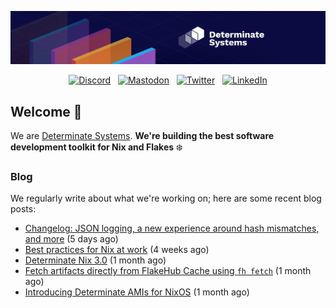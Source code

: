 <p align="center">
  <a href="https://determinate.systems" target="_blank"><img src="https://raw.githubusercontent.com/determinatesystems/.github/main/.github/banner.jpg"></a>
</p>
<p align="center">
  &nbsp;<a href="https://determinate.systems/discord" target="_blank"><img alt="Discord" src="https://img.shields.io/discord/1116012109709463613?style=for-the-badge&logo=discord&logoColor=%23ffffff&label=Discord&labelColor=%234253e8&color=%23e4e2e2"></a>&nbsp;
  &nbsp;<a href="https://hachyderm.io/@determinatesystems" target="_blank"><img alt="Mastodon" src="https://img.shields.io/badge/Mastodon-6468fa?style=for-the-badge&logo=mastodon&logoColor=%23ffffff"></a>&nbsp;
  &nbsp;<a href="https://twitter.com/DeterminateSys" target="_blank"><img alt="Twitter" src="https://img.shields.io/badge/Twitter-303030?style=for-the-badge&logo=x&logoColor=%23ffffff"></a>&nbsp;
  &nbsp;<a href="https://www.linkedin.com/company/determinate-systems" target="_blank"><img alt="LinkedIn" src="https://img.shields.io/badge/LinkedIn-1667be?style=for-the-badge&logo=linkedin&logoColor=%23ffffff"></a>&nbsp;
</p>

## Welcome 👋

We are [Determinate Systems](https://determinate.systems).
**We're building the best software development toolkit for Nix and Flakes** ❄️

### Blog 

We regularly write about what we're working on; here are some recent blog posts:


- [Changelog: JSON logging, a new experience around hash mismatches, and more](https://determinate.systems/posts/changelog-determinate-nix-331/) (5 days ago)
- [Best practices for Nix at work](https://determinate.systems/posts/best-practices-for-nix-at-work/) (4 weeks ago)
- [Determinate Nix 3.0](https://determinate.systems/posts/determinate-nix-30/) (1 month ago)
- [Fetch artifacts directly from FlakeHub Cache using `fh fetch`](https://determinate.systems/posts/fh-fetch/) (1 month ago)
- [Introducing Determinate AMIs for NixOS](https://determinate.systems/posts/nixos-amis/) (1 month ago)
